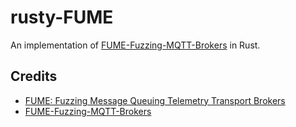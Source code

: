 # rusty-FUME
An implementation of [FUME-Fuzzing-MQTT-Brokers](https://github.com/PBearson/FUME-Fuzzing-MQTT-Brokers/) in Rust.

## Credits
- [FUME: Fuzzing Message Queuing Telemetry Transport Brokers](https://ieeexplore.ieee.org/abstract/document/9796755)
- [FUME-Fuzzing-MQTT-Brokers](https://github.com/PBearson/FUME-Fuzzing-MQTT-Brokers)